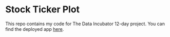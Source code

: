 # Stock Ticker Plot

This repo contains my code for The Data Incubator 12-day project. You can find the deployed app [here](https://mcgowan-dataincubator-project.herokuapp.com/).